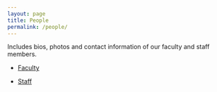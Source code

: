 ```yaml
---
layout: page
title: People
permalink: /people/
---
```


Includes bios, photos and contact information of our faculty and staff members.

- [Faculty](/umbcs/faculty)

- [Staff](/umbcs/staff)
